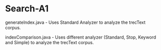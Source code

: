 # Search-A1

generateIndex.java - Uses Standard Analyzer to analyze the trecText corpus.

indexComparison.java - Uses different analyzer (Standard, Stop, Keyword and Simple) to analyze the trecText corpus.


